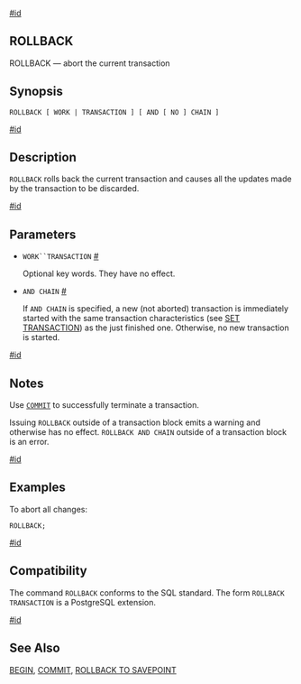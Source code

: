 [#id](#SQL-ROLLBACK)

## ROLLBACK

ROLLBACK — abort the current transaction

## Synopsis

```
ROLLBACK [ WORK | TRANSACTION ] [ AND [ NO ] CHAIN ]
```

[#id](#id-1.9.3.167.5)

## Description

`ROLLBACK` rolls back the current transaction and causes all the updates made by the transaction to be discarded.

[#id](#id-1.9.3.167.6)

## Parameters

- `WORK``TRANSACTION` [#](#SQL-ROLLBACK-TRANSACTION)

  Optional key words. They have no effect.

- `AND CHAIN` [#](#SQL-ROLLBACK-CHAIN)

  If `AND CHAIN` is specified, a new (not aborted) transaction is immediately started with the same transaction characteristics (see [SET TRANSACTION](sql-set-transaction)) as the just finished one. Otherwise, no new transaction is started.

[#id](#id-1.9.3.167.7)

## Notes

Use [`COMMIT`](sql-commit) to successfully terminate a transaction.

Issuing `ROLLBACK` outside of a transaction block emits a warning and otherwise has no effect. `ROLLBACK AND CHAIN` outside of a transaction block is an error.

[#id](#id-1.9.3.167.8)

## Examples

To abort all changes:

```
ROLLBACK;
```

[#id](#id-1.9.3.167.9)

## Compatibility

The command `ROLLBACK` conforms to the SQL standard. The form `ROLLBACK TRANSACTION` is a PostgreSQL extension.

[#id](#id-1.9.3.167.10)

## See Also

[BEGIN](sql-begin), [COMMIT](sql-commit), [ROLLBACK TO SAVEPOINT](sql-rollback-to)

